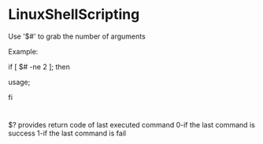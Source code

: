 # LinuxShellScripting

Use '$#' to grab the number of arguments

Example:

if [ $# -ne 2 ]; then

   usage;
   
fi
#
$? provides return code of last executed command
0-if the last command is success
1-if the last command is fail
#
